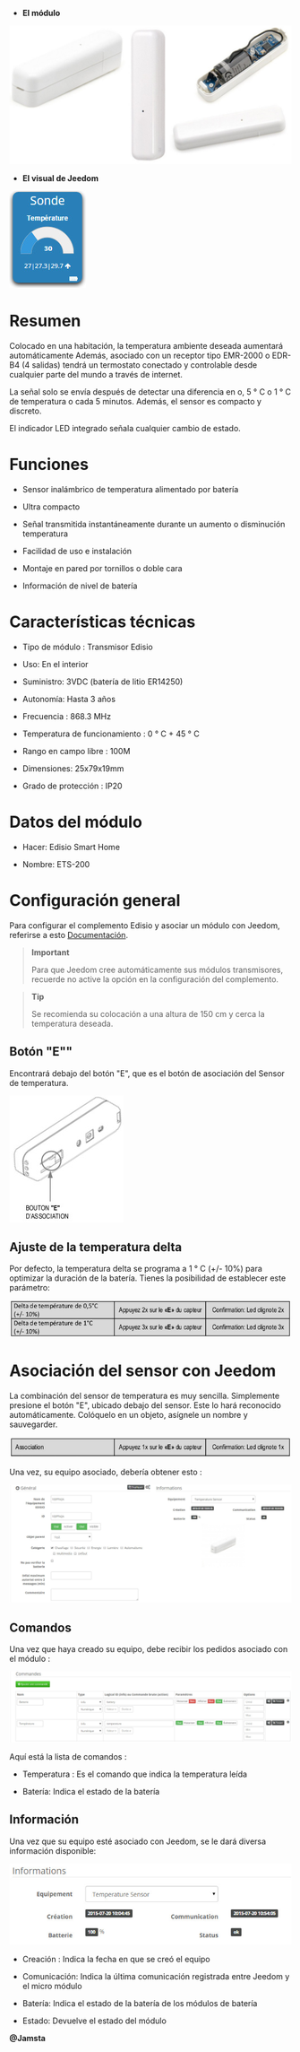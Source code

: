 -   **El módulo**

![ets200.module](images/ets200/ets200.module.jpg)

-   **El visual de Jeedom**

![ets200.vue defaut](images/ets200/ets200.vue-defaut.jpg)

Resumen 
======

Colocado en una habitación, la temperatura ambiente deseada aumentará
automáticamente Además, asociado con un receptor tipo EMR-2000 o
EDR-B4 (4 salidas) tendrá un termostato conectado y controlable
desde cualquier parte del mundo a través de internet.

La señal solo se envía después de detectar una diferencia en
o, 5 ° C o 1 ° C de temperatura o cada 5 minutos. Además, el sensor
es compacto y discreto.

El indicador LED integrado señala cualquier cambio de estado.

Funciones
=========

-   Sensor inalámbrico de temperatura alimentado por batería

-   Ultra compacto

-   Señal transmitida instantáneamente durante un aumento o disminución
    temperatura

-   Facilidad de uso e instalación

-   Montaje en pared por tornillos o doble cara

-   Información de nivel de batería

Características técnicas 
===========================

-   Tipo de módulo : Transmisor Edisio

-   Uso: En el interior

-   Suministro: 3VDC (batería de litio ER14250)

-   Autonomía: Hasta 3 años

-   Frecuencia : 868.3 MHz

-   Temperatura de funcionamiento : 0 ° C + 45 ° C

-   Rango en campo libre : 100M

-   Dimensiones: 25x79x19mm

-   Grado de protección : IP20

Datos del módulo 
=================

-   Hacer: Edisio Smart Home

-   Nombre: ETS-200

Configuración general 
======================

Para configurar el complemento Edisio y asociar un módulo con Jeedom,
referirse a esto
[Documentación](https://www.jeedom.fr/doc/documentation/plugins/edisio/es_ES/edisio.html).

> **Important**
>
> Para que Jeedom cree automáticamente sus módulos transmisores, recuerde
> no active la opción en la configuración del complemento.

> **Tip**
>
> Se recomienda su colocación a una altura de 150 cm y cerca
> la temperatura deseada.

Botón "E"" 
----------

Encontrará debajo del botón "E", que es el botón de asociación del
Sensor de temperatura.

![ets200.bouton e](images/ets200/ets200.bouton-e.jpg)

Ajuste de la temperatura delta 
-------------------------------

Por defecto, la temperatura delta se programa a 1 ° C (+/- 10%) para
optimizar la duración de la batería. Tienes la posibilidad de
establecer este parámetro:

![ets200.delta](images/ets200/ets200.delta.jpg)

Asociación del sensor con Jeedom 
===============================

La combinación del sensor de temperatura es muy sencilla. Simplemente
presione el botón "E", ubicado debajo del sensor. Este lo hará
reconocido automáticamente. Colóquelo en un objeto, asígnele un nombre y
sauvegarder.

![ets200.association](images/ets200/ets200.association.jpg)

Una vez, su equipo asociado, debería obtener esto :

![ets200.general](images/ets200/ets200.general.jpg)

Comandos
---------

Una vez que haya creado su equipo, debe recibir los pedidos
asociado con el módulo :

![Comandos](images/ets200/ets200.commandes.jpg)

Aquí está la lista de comandos :

-   Temperatura : Es el comando que indica la temperatura leída

-   Batería: Indica el estado de la batería

Información
------------

Una vez que su equipo esté asociado con Jeedom, se le dará diversa información
disponible:

![Comandos](images/ets200/ets200.informations.jpg)

-   Creación : Indica la fecha en que se creó el equipo

-   Comunicación: Indica la última comunicación registrada entre
    Jeedom y el micro módulo

-   Batería: Indica el estado de la batería de los módulos de batería

-   Estado: Devuelve el estado del módulo

**@Jamsta**
